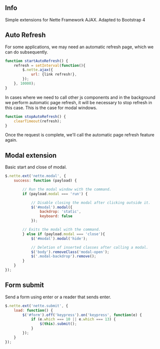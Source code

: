 ## Info
Simple extensions for Nette Framework AJAX. Adapted to Bootstrap 4

## Auto Refresh
For some applications, we may need an automatic refresh page, which we can do subsequently.

```js
function startAutoRefresh() {
	refresh = setInterval(function(){
		$.nette.ajax({
			url: {link refresh!},
		});
	}, 10000);
}
```

In cases where we need to call other js components and in the background we perform automatic page refresh, it will be necessary to stop refresh in this case. This is the case for modal windows.

```js
function stopAutoRefresh() {
	clearTimeout(refresh);
}
```

Once the request is complete, we'll call the automatic page refresh feature again.

## Modal extension
Basic start and close of modal.

```js
$.nette.ext('nette.modal', {
	success: function (payload) {

		// Run the modal window with the command.
		if (payload.modal === 'run') {

			// Disable closing the modal after clicking outside it.
			$('#modal').modal({
				backdrop: 'static',
				keyboard: false
			});

		// Exits the modal with the command.
		} else if (payload.modal === 'close'){
			$('#modal').modal('hide');

			// Deletion of inserted classes after calling a modal.
			$('body').removeClass('modal-open');
			$('.modal-backdrop').remove();
		}
	}
});
```

## Form submit
Send a form using enter or a reader that sends enter.

```js
$.nette.ext('nette.submit', {
	load: function() {
		$('#form').off('keypress').on('keypress', function(e) {
			if (e.which === 10 || e.which === 13) {
				$(this).submit();
			}
		});
	}
});
```
